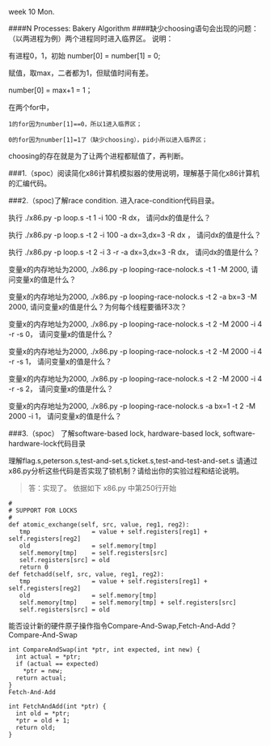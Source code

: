 
week 10 Mon.

####N Processes: Bakery Algorithm
####缺少choosing语句会出现的问题：（以两进程为例）两个进程同时进入临界区。
说明：

有进程0，1，初始 number[0] = number[1] = 0;

赋值，取max，二者都为1，但赋值时间有差。

number[0] = max+1 = 1；

在两个for中，

    1的for因为number[1]==0，所以1进入临界区；
    
    0的for因为number[1]=1了（缺少choosing），pid小所以进入临界区；
    

choosing的存在就是为了让两个进程都赋值了，再判断。



###1.（spoc）阅读简化x86计算机模拟器的使用说明，理解基于简化x86计算机的汇编代码。

###2.（spoc)了解race condition. 进入race-condition代码目录。

执行 ./x86.py -p loop.s -t 1 -i 100 -R dx， 请问dx的值是什么？

执行 ./x86.py -p loop.s -t 2 -i 100 -a dx=3,dx=3 -R dx ， 请问dx的值是什么？

执行 ./x86.py -p loop.s -t 2 -i 3 -r -a dx=3,dx=3 -R dx， 请问dx的值是什么？

变量x的内存地址为2000, ./x86.py -p looping-race-nolock.s -t 1 -M 2000, 请问变量x的值是什么？

变量x的内存地址为2000, ./x86.py -p looping-race-nolock.s -t 2 -a bx=3 -M 2000, 请问变量x的值是什么？为何每个线程要循环3次？

变量x的内存地址为2000, ./x86.py -p looping-race-nolock.s -t 2 -M 2000 -i 4 -r -s 0， 请问变量x的值是什么？

变量x的内存地址为2000, ./x86.py -p looping-race-nolock.s -t 2 -M 2000 -i 4 -r -s 1， 请问变量x的值是什么？

变量x的内存地址为2000, ./x86.py -p looping-race-nolock.s -t 2 -M 2000 -i 4 -r -s 2， 请问变量x的值是什么？

变量x的内存地址为2000, ./x86.py -p looping-race-nolock.s -a bx=1 -t 2 -M 2000 -i 1， 请问变量x的值是什么？



###3.（spoc） 了解software-based lock, hardware-based lock, software-hardware-lock代码目录

理解flag.s,peterson.s,test-and-set.s,ticket.s,test-and-test-and-set.s 请通过x86.py分析这些代码是否实现了锁机制？请给出你的实验过程和结论说明。

>答：实现了。
>依据如下 x86.py 中第250行开始
```
#
# SUPPORT FOR LOCKS
#
def atomic_exchange(self, src, value, reg1, reg2):
   tmp                 = value + self.registers[reg1] + self.registers[reg2]
   old                 = self.memory[tmp]
   self.memory[tmp]    = self.registers[src]
   self.registers[src] = old
   return 0
def fetchadd(self, src, value, reg1, reg2):
   tmp                 = value + self.registers[reg1] + self.registers[reg2]
   old                 = self.memory[tmp]
   self.memory[tmp]    = self.memory[tmp] + self.registers[src] 
   self.registers[src] = old
```

能否设计新的硬件原子操作指令Compare-And-Swap,Fetch-And-Add？
Compare-And-Swap
```
int CompareAndSwap(int *ptr, int expected, int new) {
  int actual = *ptr;
  if (actual == expected)
    *ptr = new;
  return actual;
}
Fetch-And-Add

int FetchAndAdd(int *ptr) {
  int old = *ptr;
  *ptr = old + 1;
  return old;
}
```
